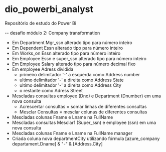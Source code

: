 # dio_powerbi_analyst

Repositório de estudo do Power Bi

-- desafio módulo 2: Company transformation

- Em Department Mgr_ssn alterado tipo para número inteiro 
- Em Dependent Essn alterado tipo para número inteiro 
- Em Works_on Essn alterado tipo para número inteiro 
- Em Employee Essn e super_ssn alterado tipo para número inteiro 
- Em Employee Salary alterado tipo para número decimal fixo
- Em employee Adress dividida
  - primeiro delimitador '-' a esquerda como Address number
  - ultimo delimitador '-' a direita como Address State
  - ultimo delimitador '-' a direita como Address City
  - o restante como Adress Street
- Mescladas consultas employee (Dno) e Department (Dnumber) em uma nova consulta
	- Acrescertar consultas = somar linhas de diferentes consultas
	- Mesclar Consultas = mesclar colunas de diferentes consultas
- Mescladas colunas Fname e Lname na FullName
- Mescladas consultas Mesclar1 (Super_ssn) e employee (ssn) em uma nova consulta
- Mescladas colunas Fname e Lname na FullName manager
- Criada coluna nova departmentCity utilizando fórmula
	[azure_company departament.Dname] & "-" & [Address.City]